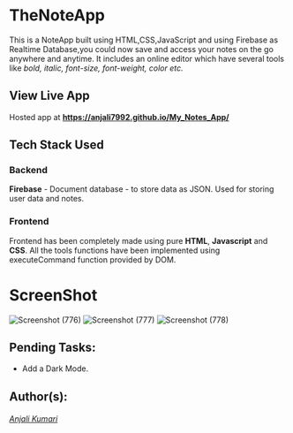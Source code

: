 # TheNoteApp
This is a NoteApp built using HTML,CSS,JavaScript and using Firebase as Realtime Database,you could now save and access your notes on the go anywhere and anytime. It includes an online editor which have several tools like *bold, italic, font-size, font-weight, color etc.*

## View Live App
Hosted app at  **https://anjali7992.github.io/My_Notes_App/**

## Tech Stack Used

### Backend
**Firebase** - Document database - to store data as JSON. Used for storing user data and notes.

### Frontend
Frontend has been completely made using pure **HTML**, **Javascript** and **CSS**. All the tools functions have been implemented using executeCommand function provided by DOM.

# ScreenShot

![Screenshot (776)](https://user-images.githubusercontent.com/79283176/162963457-71bd4a21-f73b-4957-9f86-14f9e805fc5f.png)
![Screenshot (777)](https://user-images.githubusercontent.com/79283176/162963471-2a9589f2-461a-4ba2-8be1-5c35fe1d9668.png)
![Screenshot (778)](https://user-images.githubusercontent.com/79283176/162963472-10b90ffe-4481-41f1-b20e-e57576dce1fa.png)



## Pending Tasks:
* Add a Dark Mode.

## Author(s):
###### [Anjali Kumari](https://github.com/Anjali7992)
